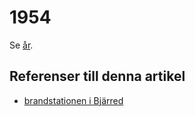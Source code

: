 # 1954

Se [år](år).

## Referenser till denna artikel

* [brandstationen i Bjärred](brandstationen%20i%20bjärred)
